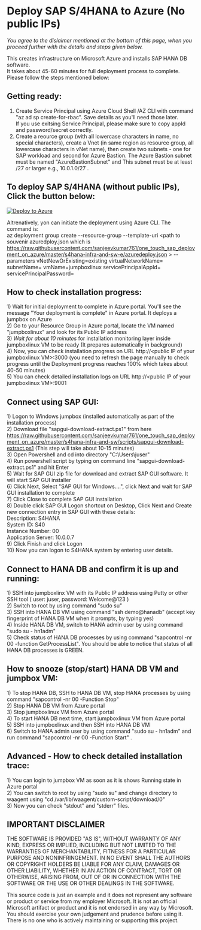 # Deploy SAP S/4HANA to Azure (No public IPs)
*You agree to the dislaimer mentioned at the bottom of this page, when you proceed further with the details and steps given below.*

This creates infrastructure on Microsoft Azure and installs SAP HANA DB software.     
It takes about 45-60 minutes for full deployment process to complete. Please follow the steps mentioned below:    

## Getting ready:  
1. Create Service Principal using Azure Cloud Shell /AZ CLI with command "az ad sp create-for-rbac". Save details as you'll need those later.    
If you use exitsing Service Principal, please make sure to copy appId and password/secret correctly.  
2. Create a reource group (with all lowercase characters in name, no special characters), create a Vnet (in same region as resource group, all lowercase characters in vNet name), then create two subnets - one for SAP workload and second for Azure Bastion. The Azure Bastion subnet must be named "AzureBastionSubnet" and This subnet must be at least /27 or larger e.g., 10.0.1.0/27 .  

## To deploy SAP S/4HANA (without public IPs), Click the button below:  

[![Deploy to Azure](https://aka.ms/deploytoazurebutton)](https://ms.portal.azure.com/#create/Microsoft.Template/uri/https%3A%2F%2Fraw.githubusercontent.com%2Fsanjeevkumar761%2Fone_touch_sap_deployment_on_azure%2Fmaster%2Fs4hana-infra-and-sw-e%2Fazuredeploy.json)  

Altrenatively, yon can initiate the deployment using Azure CLI. The command is:   
az deployment group create --resource-group <resource group name> --template-uri <path to souvenir azuredploy.json which is  https://raw.githubusercontent.com/sanjeevkumar761/one_touch_sap_deployment_on_azure/master/s4hana-infra-and-sw-e/azuredeploy.json >  --parameters vNetNewOrExisting=existing virtualNetworkName=<vnet name> subnetName=<subnet name> vmName=jumpboxlinux servicePrincipalAppId=<appId> servicePrincipalPassword=<password>

## How to check installation progress:   
1\) Wait for initial deployment to complete in Azure portal. You'll see the message "Your deployment is complete" in Azure portal. It deploys a jumpbox on Azure  
2\) Go to your Resource Group in Azure portal, locate the VM named "jumpboxlinux" and look for its Public IP address  
3\) *Wait for about 10 minutes* for installation monitoring layer inside jumpboxlinux VM to be ready \(It prepares automatically in background\)   
4\) Now, you can check installation progress on URL http://\<public IP of your jumpboxlinux VM\>:3000  \(you need to refresh the page manually to check progress until the Deployment progress reaches 100% which takes about 40-50 minutes)  
5\) You can check detailed installation logs on URL http://\<public IP of your jumpboxlinux VM\>:9001  

## Connect using SAP GUI:        
1\) Logon to Windows jumpbox (installed automatically as part of the installation process)    
2\) Download file "sapgui-download-extract.ps1" from here https://raw.githubusercontent.com/sanjeevkumar761/one_touch_sap_deployment_on_azure/master/s4hana-infra-and-sw/scripts/sapgui-download-extract.ps1   (This step will take about 10-15 minutes)  
3\) Open Powershell and cd into directory "C:\Users\juser"  
4\) Run powershell script by typing on command line "sapgui-download-extract.ps1" and hit Enter  
5\) Wait for SAP GUI zip file for download and extract SAP GUI software. It will start SAP GUI installer    
6\) Click Next, Select "SAP GUI for Windows....", click Next and wait for SAP GUI installation to complete  
7\) Click Close to complete SAP GUI installation  
8\) Double click SAP GUI Logon shortcut on Desktop, Click Next and Create new connection entry in SAP GUI with these details:    
Description: S4HANA  
System ID: S40  
Instance Number: 00  
Application Server: 10.0.0.7  
9\) Click Finish and click Logon   
10\) Now you can logon to S4HANA system by entering user details.  

## Connect to HANA DB and confirm it is up and running:      
1\) SSH into jumpboxlinx VM with its Public IP address using Putty or other SSH tool ( user: juser, password: Welcome@123 )   
2\) Switch to root by using command "sudo su"  
3\) SSH into HANA DB VM using command "ssh demo@hanadb" (accept key fingerprint of HANA DB VM when it prompts, by typing yes)  
4\) Inside HANA DB VM, switch to HANA admin user by using command "sudo su - hn1adm"  
5\) Check status of HANA DB processes by using command "sapcontrol -nr 00 -function GetProcessList". You should be able to notice that status of all HANA DB processes is GREEN.  

## How to snooze (stop/start) HANA DB VM and jumpbox VM:      
1\) To stop HANA DB, SSH to HANA DB VM, stop HANA processes by using command "sapcontrol -nr 00 -Function Stop"  
2\) Stop HANA DB VM from Azure portal  
3\) Stop jumpboxlinux VM from Azure portal  
4\) To start HANA DB next time, start jumpboxlinux VM from Azure portal  
5\) SSH into jumpboxlinux and then SSH into HANA DB VM  
6\) Switch to HANA admin user by using command "sudo su - hn1adm" and run command "sapcontrol -nr 00 -Function Start" .  

## Advanced - How to check detailed installation trace:     
1\) You can login to jumpbox VM as soon as it is shows Running state in Azure portal  
2\) You can switch to root by using "sudo su" and change directory to waagent using "cd /var/lib/waagent/custom-script/download/0"  
3\) Now you can check "stdout" and "stderr" files.  




## IMPORTANT DISCLAIMER    
THE SOFTWARE IS PROVIDED "AS IS", WITHOUT WARRANTY OF ANY KIND, EXPRESS OR IMPLIED, INCLUDING BUT NOT LIMITED TO THE WARRANTIES OF MERCHANTABILITY, FITNESS FOR A PARTICULAR PURPOSE AND NONINFRINGEMENT. IN NO EVENT SHALL THE AUTHORS OR COPYRIGHT HOLDERS BE LIABLE FOR ANY CLAIM, DAMAGES OR OTHER LIABILITY, WHETHER IN AN ACTION OF CONTRACT, TORT OR OTHERWISE, ARISING FROM, OUT OF OR IN CONNECTION WITH THE SOFTWARE OR THE USE OR OTHER DEALINGS IN THE SOFTWARE.  

This source code is just an example and it does not represent any software or product or service from my employer Microsoft. It is not an official Microsoft artifact or product and it is not endorsed in any way by Microsoft. You should exercise your own judgement and prudence before using it. There is no one who is actively maintaining or supporting this project.  
